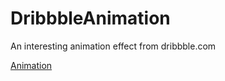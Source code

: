 DribbbleAnimation
=================

An interesting animation effect from dribbble.com

[Animation](https://d13yacurqjgara.cloudfront.net/users/25514/screenshots/1749645/contact-sync-chat-iphone-app-ui-ramotion.gif)
